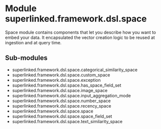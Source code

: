 Module superlinked.framework.dsl.space
======================================
Space module contains components that let you describe how you want to embed your data.
It encapsulated the vector creation logic to be reused at ingestion and at query time.

Sub-modules
-----------
* superlinked.framework.dsl.space.categorical_similarity_space
* superlinked.framework.dsl.space.custom_space
* superlinked.framework.dsl.space.exception
* superlinked.framework.dsl.space.has_space_field_set
* superlinked.framework.dsl.space.image_space
* superlinked.framework.dsl.space.input_aggregation_mode
* superlinked.framework.dsl.space.number_space
* superlinked.framework.dsl.space.recency_space
* superlinked.framework.dsl.space.space
* superlinked.framework.dsl.space.space_field_set
* superlinked.framework.dsl.space.text_similarity_space
